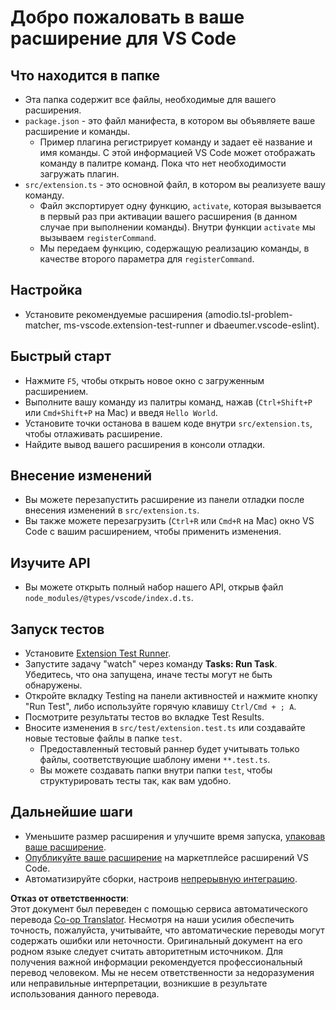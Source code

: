 <!--
CO_OP_TRANSLATOR_METADATA:
{
  "original_hash": "62b2632720dd39ef391d6b60b9b4bfb8",
  "translation_date": "2025-03-27T05:08:23+00:00",
  "source_file": "code\\09.UpdateSamples\\Aug\\vscode\\phiext\\vsc-extension-quickstart.md",
  "language_code": "ru"
}
-->
# Добро пожаловать в ваше расширение для VS Code

## Что находится в папке

* Эта папка содержит все файлы, необходимые для вашего расширения.
* `package.json` - это файл манифеста, в котором вы объявляете ваше расширение и команды.
  * Пример плагина регистрирует команду и задает её название и имя команды. С этой информацией VS Code может отображать команду в палитре команд. Пока что нет необходимости загружать плагин.
* `src/extension.ts` - это основной файл, в котором вы реализуете вашу команду.
  * Файл экспортирует одну функцию, `activate`, которая вызывается в первый раз при активации вашего расширения (в данном случае при выполнении команды). Внутри функции `activate` мы вызываем `registerCommand`.
  * Мы передаем функцию, содержащую реализацию команды, в качестве второго параметра для `registerCommand`.

## Настройка

* Установите рекомендуемые расширения (amodio.tsl-problem-matcher, ms-vscode.extension-test-runner и dbaeumer.vscode-eslint).

## Быстрый старт

* Нажмите `F5`, чтобы открыть новое окно с загруженным расширением.
* Выполните вашу команду из палитры команд, нажав (`Ctrl+Shift+P` или `Cmd+Shift+P` на Mac) и введя `Hello World`.
* Установите точки останова в вашем коде внутри `src/extension.ts`, чтобы отлаживать расширение.
* Найдите вывод вашего расширения в консоли отладки.

## Внесение изменений

* Вы можете перезапустить расширение из панели отладки после внесения изменений в `src/extension.ts`.
* Вы также можете перезагрузить (`Ctrl+R` или `Cmd+R` на Mac) окно VS Code с вашим расширением, чтобы применить изменения.

## Изучите API

* Вы можете открыть полный набор нашего API, открыв файл `node_modules/@types/vscode/index.d.ts`.

## Запуск тестов

* Установите [Extension Test Runner](https://marketplace.visualstudio.com/items?itemName=ms-vscode.extension-test-runner).
* Запустите задачу "watch" через команду **Tasks: Run Task**. Убедитесь, что она запущена, иначе тесты могут не быть обнаружены.
* Откройте вкладку Testing на панели активностей и нажмите кнопку "Run Test", либо используйте горячую клавишу `Ctrl/Cmd + ; A`.
* Посмотрите результаты тестов во вкладке Test Results.
* Вносите изменения в `src/test/extension.test.ts` или создавайте новые тестовые файлы в папке `test`.
  * Предоставленный тестовый раннер будет учитывать только файлы, соответствующие шаблону имени `**.test.ts`.
  * Вы можете создавать папки внутри папки `test`, чтобы структурировать тесты так, как вам удобно.

## Дальнейшие шаги

* Уменьшите размер расширения и улучшите время запуска, [упаковав ваше расширение](https://code.visualstudio.com/api/working-with-extensions/bundling-extension).
* [Опубликуйте ваше расширение](https://code.visualstudio.com/api/working-with-extensions/publishing-extension) на маркетплейсе расширений VS Code.
* Автоматизируйте сборки, настроив [непрерывную интеграцию](https://code.visualstudio.com/api/working-with-extensions/continuous-integration).

**Отказ от ответственности**:  
Этот документ был переведен с помощью сервиса автоматического перевода [Co-op Translator](https://github.com/Azure/co-op-translator). Несмотря на наши усилия обеспечить точность, пожалуйста, учитывайте, что автоматические переводы могут содержать ошибки или неточности. Оригинальный документ на его родном языке следует считать авторитетным источником. Для получения важной информации рекомендуется профессиональный перевод человеком. Мы не несем ответственности за недоразумения или неправильные интерпретации, возникшие в результате использования данного перевода.